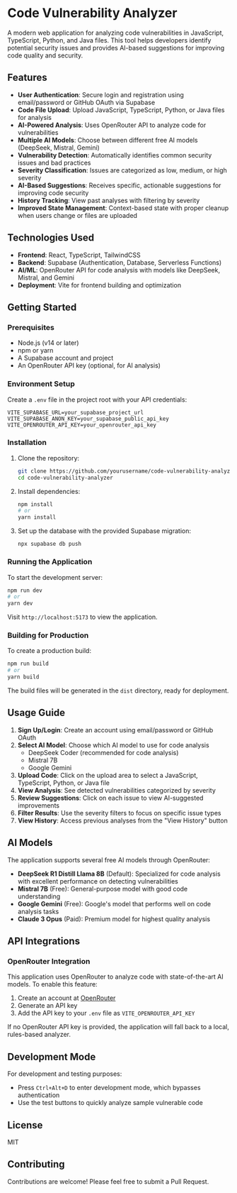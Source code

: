 # Code Vulnerability Analyzer

A modern web application for analyzing code vulnerabilities in JavaScript, TypeScript, Python, and Java files. This tool helps developers identify potential security issues and provides AI-based suggestions for improving code quality and security.

## Features

- **User Authentication**: Secure login and registration using email/password or GitHub OAuth via Supabase
- **Code File Upload**: Upload JavaScript, TypeScript, Python, or Java files for analysis
- **AI-Powered Analysis**: Uses OpenRouter API to analyze code for vulnerabilities
- **Multiple AI Models**: Choose between different free AI models (DeepSeek, Mistral, Gemini)
- **Vulnerability Detection**: Automatically identifies common security issues and bad practices
- **Severity Classification**: Issues are categorized as low, medium, or high severity
- **AI-Based Suggestions**: Receives specific, actionable suggestions for improving code security
- **History Tracking**: View past analyses with filtering by severity
- **Improved State Management**: Context-based state with proper cleanup when users change or files are uploaded

## Technologies Used

- **Frontend**: React, TypeScript, TailwindCSS
- **Backend**: Supabase (Authentication, Database, Serverless Functions)
- **AI/ML**: OpenRouter API for code analysis with models like DeepSeek, Mistral, and Gemini
- **Deployment**: Vite for frontend building and optimization

## Getting Started

### Prerequisites

- Node.js (v14 or later)
- npm or yarn
- A Supabase account and project
- An OpenRouter API key (optional, for AI analysis)

### Environment Setup

Create a `.env` file in the project root with your API credentials:

```
VITE_SUPABASE_URL=your_supabase_project_url
VITE_SUPABASE_ANON_KEY=your_supabase_public_api_key
VITE_OPENROUTER_API_KEY=your_openrouter_api_key
```

### Installation

1. Clone the repository:
   ```bash
   git clone https://github.com/yourusername/code-vulnerability-analyzer.git
   cd code-vulnerability-analyzer
   ```

2. Install dependencies:
   ```bash
   npm install
   # or
   yarn install
   ```

3. Set up the database with the provided Supabase migration:
   ```
   npx supabase db push
   ```

### Running the Application

To start the development server:
```bash
npm run dev
# or
yarn dev
```

Visit `http://localhost:5173` to view the application.

### Building for Production

To create a production build:
```bash
npm run build
# or
yarn build
```

The build files will be generated in the `dist` directory, ready for deployment.

## Usage Guide

1. **Sign Up/Login**: Create an account using email/password or GitHub OAuth
2. **Select AI Model**: Choose which AI model to use for code analysis
   - DeepSeek Coder (recommended for code analysis)
   - Mistral 7B
   - Google Gemini
3. **Upload Code**: Click on the upload area to select a JavaScript, TypeScript, Python, or Java file
4. **View Analysis**: See detected vulnerabilities categorized by severity
5. **Review Suggestions**: Click on each issue to view AI-suggested improvements
6. **Filter Results**: Use the severity filters to focus on specific issue types
7. **View History**: Access previous analyses from the "View History" button

## AI Models

The application supports several free AI models through OpenRouter:

- **DeepSeek R1 Distill Llama 8B** (Default): Specialized for code analysis with excellent performance on detecting vulnerabilities
- **Mistral 7B** (Free): General-purpose model with good code understanding
- **Google Gemini** (Free): Google's model that performs well on code analysis tasks
- **Claude 3 Opus** (Paid): Premium model for highest quality analysis

## API Integrations

### OpenRouter Integration

This application uses OpenRouter to analyze code with state-of-the-art AI models. To enable this feature:

1. Create an account at [OpenRouter](https://openrouter.ai/)
2. Generate an API key
3. Add the API key to your `.env` file as `VITE_OPENROUTER_API_KEY`

If no OpenRouter API key is provided, the application will fall back to a local, rules-based analyzer.

## Development Mode

For development and testing purposes:
- Press `Ctrl+Alt+D` to enter development mode, which bypasses authentication
- Use the test buttons to quickly analyze sample vulnerable code

## License

MIT

## Contributing

Contributions are welcome! Please feel free to submit a Pull Request. 